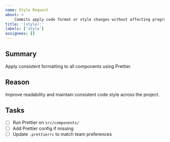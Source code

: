 ```yaml
---
name: Style Request
about: >
    Commits apply code format or style changes without affecting program's behavior. Example: Adjusting indentation, renaming variables for clarity, fixing linting issues, or adding missing semicolons.
title: '[style]:'
labels: ['style']
assignees: []
---
```

## Summary

Apply consistent formatting to all components using Prettier.

## Reason

Improve readability and maintain consistent code style across the project.

## Tasks

- [ ] Run Prettier on `src/components/`
- [ ] Add Prettier config if missing
- [ ] Update `.prettierrc` to match team preferences
